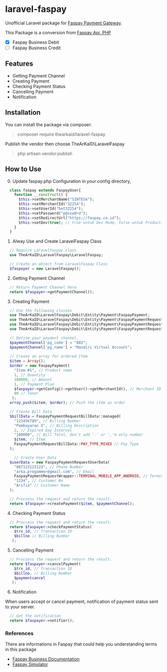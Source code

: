 # laravel-faspay
Unofficial Laravel package for [Faspay Payment Gateway](https://faspay.co.id).

This Package is a conversion from [Faspay Api. PHP](https://github.com/hilmanshini/FaspayApI_PHP)

- [x] Faspay Business Debit
- [ ] Faspay Business Credit

## Features
- Getting Payment Channel
- Creating Payment
- Checking Payment Status
- Cancelling Payment
- Notification

## Installation
You can install the package via composer:
> composer require thearkaid/laravel-faspay


Publish the vendor then choose TheArKaID\LaravelFaspay
> php artisan vendor:publish


## How to Use
0. Update faspay.php Configuration in your config directory,

```php
  class faspay extends FaspayUser{
    function __construct() {
      $this->setMerchantName("SINTESA");
      $this->setMerchantId("32254");
      $this->setUserId("bot32254");
      $this->setPassword("p@ssw0rd");
      $this->setRedirectUrl("https://faspay.co.id");
      $this->setDev(true); // true untuk Dev Mode, false untuk Production Mode
    }
  }
```

1. Alway Use and Create LaravelFaspay Class

```php
  // Require LaravelFaspay class
  use TheArKaID\LaravelFaspay\LaravelFaspay;

  // Create an object from LaravelFaspay Class
  $faspayer = new LaravelFaspay();
```

2. Getting Payment Channel

```php
  // Return Payment Channel here
  return $faspayer->getPaymentChannel();
```

3. Creating Payment

```php
  // Use the following classes
  use TheArKaID\LaravelFaspay\Debit\Entity\Payment\FaspayPayment;
  use TheArKaID\LaravelFaspay\Debit\Entity\Payment\FaspayPaymentRequestBillData;
  use TheArKaID\LaravelFaspay\Debit\Entity\Payment\FaspayPaymentRequestUserData;
  use TheArKaID\LaravelFaspay\Debit\Entity\Payment\FaspayPaymentRequestWrapper;

  // Define your payment channel,
  $paymentChannel['pg_code'] = "802";
  $paymentChannel['pg_name'] = "Mandiri Virtual Account";
  
  // Create an array for ordered Item
  $item = Array();
  $order = new FaspayPayment(
    "Item #1", // Product name
    1, // Quantity
    100000, // Amount
    1, // Payment Plan
    $faspayer->getConfig()->getUser()->getMerchantId(), // Merchant ID
    00 // Tenor
   );
  array_push($item, $order); // Push the item as order

  // Create Bill Data
  $billData = FaspayPaymentRequestBillData::managed(
    "123456789", // Billing Number
    "Pembayaran X", // Billing Description
    2, // Expired Day Interval
    "100000", // Bill Total, don't add '.' or ','m only number
    $item, // Item
    FaspayPaymentRequestBillData::PAY_TYPE_MIXED // Pay Type
  );

    // Create User Data
  $userData = new FaspayPaymentRequestUserData(
    "087123123123", // Phone Number
    "arka.progammer@gmail.com", // Email
    FaspayPaymentRequestWrapper::TERMINAL_MOBILE_APP_ANDROID, // Terminal
    "1234", // Customer No
    "Arifia" // Customer Name
  );

  // Proccess the request and return the result.
  return $faspayer->createPayment($item, $paymentChannel);
```

4. Checking Payment Status

```php
  // Proccess the request and return the result.
  return $faspayer->checkPaymentStatus(
    $trx_id, // Transaction ID
    $billno // Billing Number
   );
```

5. Cancelling Payment

```php
  // Proccess the request and return the result.
  return $faspayer->cancelPayment(
    $trx_id, // Transaction ID
    $billno, // Billing Number
    $paymentcancel
   );
```

6. Notification

When users accept or cancel payment, notification of payment status sent to your server. 

```php
  // Get the notification
  return $faspayer->notifier();
```

### References
There are informations in Faspay that could help you understanding terms in this package
- [Faspay Business Documentation](https://faspay.co.id/docs/index-business.html#faspay-business)
- [Faspay Simulator](https://dev.faspay.co.id/simulator)